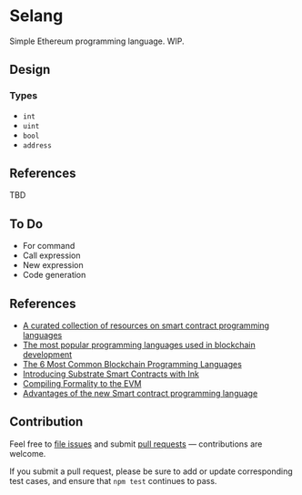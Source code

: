 # Selang

Simple Ethereum programming language. WIP.

## Design

### Types

- `int`
- `uint`
- `bool`
- `address`

## References

TBD

## To Do

- For command
- Call expression
- New expression
- Code generation

## References

- [A curated collection of resources on smart contract programming languages](https://github.com/s-tikhomirov/smart-contract-languages)
- [The most popular programming languages used in blockchain development](https://medium.freecodecamp.org/the-most-popular-programming-languages-used-in-blockchain-development-5133a0a207dc)
- [The 6 Most Common Blockchain Programming Languages](https://www.verypossible.com/blog/the-6-most-common-blockchain-programming-languages)
- [Introducing Substrate Smart Contracts with Ink](https://medium.com/block-journal/introducing-substrate-smart-contracts-with-ink-d486289e2b59)
- [Compiling Formality to the EVM](https://medium.com/@maiavictor/compiling-formality-to-the-evm-99aec75677dd)
- [Advantages of the new Smart contract programming language](https://medium.com/technicity/advantages-of-the-new-smart-contract-programming-language-76fc1664ceaf)

## Contribution

Feel free to [file issues](https://github.com/ajlopez/selang) and submit
[pull requests](https://github.com/ajlopez/selang/pulls) — contributions are
welcome.

If you submit a pull request, please be sure to add or update corresponding
test cases, and ensure that `npm test` continues to pass.

